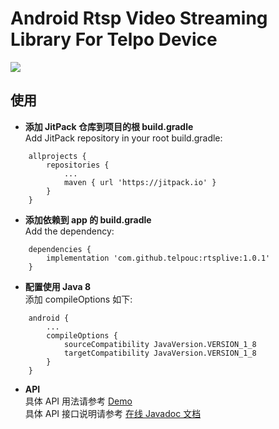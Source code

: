 # Android Rtsp Video Streaming Library For Telpo Device

[![](https://www.jitpack.io/v/telpouc/rtsplive.svg)](https://www.jitpack.io/#telpouc/rtsplive)

## 使用
* **添加 JitPack 仓库到项目的根 build.gradle**
<br>Add JitPack repository in your root build.gradle:
```
    allprojects {
        repositories {
            ...
            maven { url 'https://jitpack.io' }
        }
    }
```

* **添加依赖到 app 的 build.gradle**
<br>Add the dependency:
```
    dependencies {
        implementation 'com.github.telpouc:rtsplive:1.0.1'
    }
```

* **配置使用 Java 8**
<br>添加 compileOptions 如下:
```
    android {
        ...
        compileOptions {
            sourceCompatibility JavaVersion.VERSION_1_8
            targetCompatibility JavaVersion.VERSION_1_8
        }
    }
```

* **API**
<br>具体 API 用法请参考 [Demo](https://github.com/telpouc/rtsplive/tree/master/app)
<br>具体 API 接口说明请参考 [在线 Javadoc 文档](https://www.jitpack.io/com/github/telpouc/rtsplive/common/1.0.1/javadoc)

